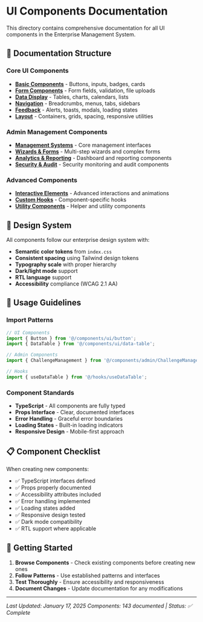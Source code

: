 # UI Components Documentation

This directory contains comprehensive documentation for all UI components in the Enterprise Management System.

## 📁 Documentation Structure

### Core UI Components
- [**Basic Components**](./basic-components.md) - Buttons, inputs, badges, cards
- [**Form Components**](./form-components.md) - Form fields, validation, file uploads
- [**Data Display**](./data-display.md) - Tables, charts, calendars, lists
- [**Navigation**](./navigation.md) - Breadcrumbs, menus, tabs, sidebars
- [**Feedback**](./feedback.md) - Alerts, toasts, modals, loading states
- [**Layout**](./layout.md) - Containers, grids, spacing, responsive utilities

### Admin Management Components
- [**Management Systems**](./management-components.md) - Core management interfaces
- [**Wizards & Forms**](./wizards-forms.md) - Multi-step wizards and complex forms
- [**Analytics & Reporting**](./analytics-reporting.md) - Dashboard and reporting components
- [**Security & Audit**](./security-audit.md) - Security monitoring and audit components

### Advanced Components
- [**Interactive Elements**](./interactive-elements.md) - Advanced interactions and animations
- [**Custom Hooks**](./custom-hooks.md) - Component-specific hooks
- [**Utility Components**](./utility-components.md) - Helper and utility components

## 🎨 Design System

All components follow our enterprise design system with:
- **Semantic color tokens** from `index.css`
- **Consistent spacing** using Tailwind design tokens
- **Typography scale** with proper hierarchy
- **Dark/light mode** support
- **RTL language** support
- **Accessibility** compliance (WCAG 2.1 AA)

## 🔧 Usage Guidelines

### Import Patterns
```typescript
// UI Components
import { Button } from '@/components/ui/button';
import { DataTable } from '@/components/ui/data-table';

// Admin Components
import { ChallengeManagement } from '@/components/admin/ChallengeManagement';

// Hooks
import { useDataTable } from '@/hooks/useDataTable';
```

### Component Standards
- **TypeScript** - All components are fully typed
- **Props Interface** - Clear, documented interfaces
- **Error Handling** - Graceful error boundaries
- **Loading States** - Built-in loading indicators
- **Responsive Design** - Mobile-first approach

## 📋 Component Checklist

When creating new components:
- ✅ TypeScript interfaces defined
- ✅ Props properly documented
- ✅ Accessibility attributes included
- ✅ Error handling implemented
- ✅ Loading states added
- ✅ Responsive design tested
- ✅ Dark mode compatibility
- ✅ RTL support where applicable

## 🚀 Getting Started

1. **Browse Components** - Check existing components before creating new ones
2. **Follow Patterns** - Use established patterns and interfaces
3. **Test Thoroughly** - Ensure accessibility and responsiveness
4. **Document Changes** - Update documentation for any modifications

---

*Last Updated: January 17, 2025*
*Components: 143 documented | Status: ✅ Complete*